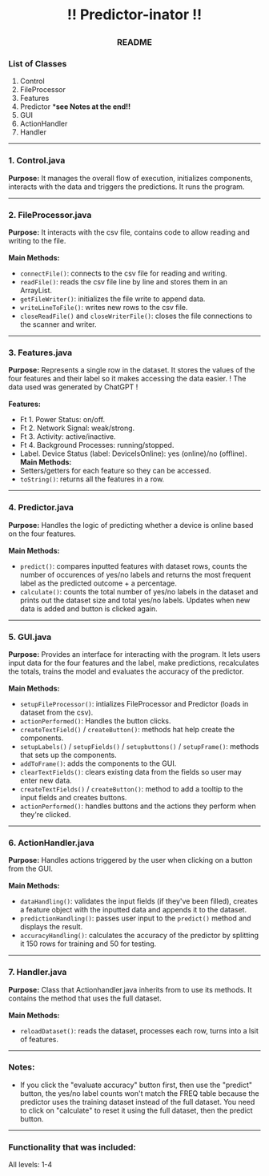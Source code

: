 # <p align="center">!! Predictor-inator !!</p>
### <p align="center">README</p>

### List of Classes
1. Control
2. FileProcessor
3. Features
4. Predictor ***see Notes at the end!!**
5. GUI
6. ActionHandler
7. Handler

---
### 1. Control.java
**Purpose:**
It manages the overall flow of execution, initializes components, interacts with the data and triggers the predictions. It runs the program.

---
### 2. FileProcessor.java
**Purpose:**
It interacts with the csv file, contains code to allow reading and writing to the file. 
<br><br>
**Main Methods:**
- `connectFile()`: connects to the csv file for reading and writing.
- `readFile()`: reads the csv file line by line and stores them in an ArrayList.
- `getFileWriter()`: initializes the file write to append data.
- `writeLineToFile()`: writes new rows to the csv file.
- `closeReadFile()` and `closeWriterFile()`: closes the file connections to the scanner and writer.
---
### 3. Features.java
**Purpose:**
Represents a single row in the dataset. It stores the values of the four features and their label so it makes accessing the data easier. 
! The data used was generated by ChatGPT ! 
<br><br>
**Features:**
- Ft 1. Power Status: on/off.
- Ft 2. Network Signal: weak/strong.
- Ft 3. Activity: active/inactive.
- Ft 4. Background Processes: running/stopped.
- Label. Device Status (label: DeviceIsOnline): yes (online)/no (offline).
**Main Methods:**
- Setters/getters for each feature so they can be accessed.
- `toString()`: returns all the features in a row. 
--- 
### 4. Predictor.java
**Purpose:**
Handles the logic of predicting whether a device is online based on the four features. 
<br><br>
**Main Methods:**
- `predict()`: compares inputted features with dataset rows, counts the number of occurences of yes/no labels and returns the most frequent label as the predicted outcome + a percentage. 
- `calculate()`: counts the total number of yes/no labels in the dataset and prints out the dataset size and total yes/no labels. Updates when new data is added and button is clicked again. 
---
### 5. GUI.java
**Purpose:**
Provides an interface for interacting with the program. It lets users input data for the four features and the label, make predictions, recalculates the totals, trains the model and evaluates the accuracy of the predictor.
<br><br>
**Main Methods:**
- `setupFileProcessor()`: intializes FileProcessor and Predictor (loads in dataset from the csv).
- `actionPerformed()`: Handles the button clicks.
- `createTextField()` / `createButton()`: methods hat help create the components.
- `setupLabels()` / `setupFields()` / `setupbuttons()` /  `setupFrame()`: methods that sets up the components.
- `addToFrame()`: adds the components to the GUI.
- `clearTextFields()`: clears existing data from the fields so user may enter new data.
- `createTextFields()` / `createButton()`: method to add a tooltip to the input fields and creates buttons.
- `actionPerformed()`: handles buttons and the actions they perform when they're clicked. 
---
### 6. ActionHandler.java
**Purpose:**
Handles actions triggered by the user when clicking on a button from the GUI. 
<br><br>
**Main Methods:**
-  `dataHandling()`: validates the input fields (if they've been filled), creates a feature object with the inputted data and appends it to the dataset.
-  `predictionHandling()`: passes user input to the `predict()` method and displays the result.
-  `accuracyHandling()`: calculates the accuracy of the predictor by splitting it 150 rows for training and 50 for testing.
--- 
### 7. Handler.java
**Purpose:**
Class that Actionhandler.java inherits from to use its methods. It contains the method that uses the full dataset. 
<br><br>
**Main Methods:**
- `reloadDataset()`: reads the dataset, processes each row, turns into a lsit of features.
---
### Notes:
- If you click the "evaluate accuracy" button first, then use the "predict" button, the yes/no label counts won't match the FREQ table because the predictor uses the training dataset instead of the full dataset. You need to click on "calculate" to reset it using the full dataset, then the predict button.  
---
### Functionality that was included:
All levels: 1-4 

